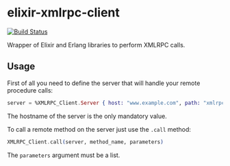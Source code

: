 # elixir-xmlrpc-client
[![Build Status](https://travis-ci.org/ciamiz/elixir-xmlrpc-client.svg?branch=master)](https://travis-ci.org/ciamiz/elixir-xmlrpc-client)

Wrapper of Elixir and Erlang libraries to perform XMLRPC calls.

## Usage

First of all you need to define the server that will handle your remote procedure calls:

```elixir
server = %XMLRPC_Client.Server { host: "www.example.com", path: "xmlrpc", port: 80 }
```
The hostname of the server is the only mandatory value.

To call a remote method on the server just use the ```.call``` method:
```elixir
XMLRPC_Client.call(server, method_name, parameters)
```
The ```parameters``` argument must be a list.
